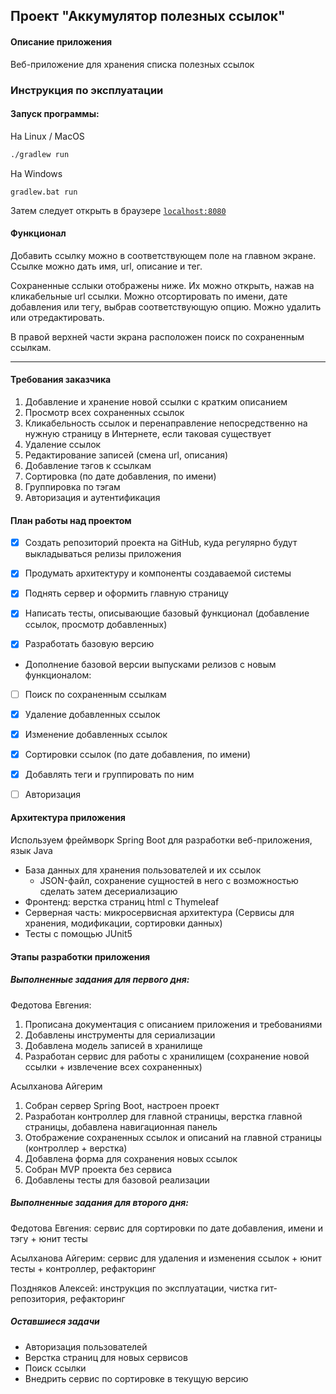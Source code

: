 ## Проект "Аккумулятор полезных ссылок"

#### Описание приложения
Веб-приложение для хранения списка полезных ссылок

### Инструкция по эксплуатации

#### Запуск программы: 

На Linux / MacOS
```bash
./gradlew run
```
На Windows
```
gradlew.bat run
```
Затем следует открыть в браузере [`localhost:8080`](http://localhost:8080/)

#### Функционал

Добавить ссылку можно в соответствующем поле на главном экране. Ссылке можно дать имя, url, описание и тег.

Сохраненные сслыки отображены ниже. Их можно открыть, нажав на кликабельные url ссылки. Можно отсортировать по имени, дате добавления или тегу, выбрав соответствующую опцию. Можно удалить или отредактировать.

В правой верхней части экрана расположен поиск по сохраненным ссылкам.

___________________________________________________________________________


#### Требования заказчика

1. Добавление и хранение новой ссылки с кратким описанием
2. Просмотр всех сохраненных ссылок
3. Кликабельность ссылок и перенаправление непосредственно на нужную страницу в Интернете, если таковая существует
4. Удаление ссылок
5. Редактирование записей (смена url, описания)
6. Добавление тэгов к ссылкам
7. Сортировка (по дате добавления, по имени)
8. Группировка по тэгам
9. Авторизация и аутентификация

#### План работы над проектом
- [x] Создать репозиторий проекта на GitHub, куда регулярно будут выкладываться релизы приложения

- [x] Продумать архитектуру и компоненты создаваемой системы

- [x] Поднять сервер и оформить главную страницу

- [x] Написать тесты, описывающие базовый функционал (добавление ссылок, просмотр добавленных)

- [x] Разработать базовую версию

- Дополнение базовой версии выпусками релизов с новым функционалом:

- [ ] Поиск по сохраненным ссылкам

- [x] Удаление добавленных ссылок

- [x] Изменение добавленных ссылок

- [x] Сортировки ссылок (по дате добавления, по имени)

- [x] Добавлять теги и группировать по ним

- [ ] Авторизация

#### Архитектура приложения
Используем фреймворк Spring Boot для разработки веб-приложения, язык Java
- База данных для хранения пользователей и их ссылок 
  - JSON-файл, сохранение сущностей в него с возможностью сделать затем десериализацию
- Фронтенд: верстка страниц html с Thymeleaf
- Серверная часть: микросервисная архитектура (Сервисы для хранения, модификации, сортировки данных)
- Тесты с помощью JUnit5

#### Этапы разработки приложения

##### Выполненные задания для первого дня:

Федотова Евгения:
1. Прописана документация с описанием приложения и требованиями
2. Добавлены инструменты для сериализации
3. Добавлена модель записей в хранилище
4. Разработан сервис для работы с хранилищем (сохранение новой ссылки + извлечение всех сохраненных)

Асылханова Айгерим
1. Собран сервер Spring Boot, настроен проект
2. Разработан контроллер для главной страницы, верстка главной страницы, добавлена навигационная панель
3. Отображение сохраненных ссылок и описаний на главной страницы (контроллер + верстка)
4. Добавлена форма для сохранения новых ссылок
5. Собран MVP проекта без сервиса
6. Добавлены тесты для базовой реализации

##### Выполненные задания для второго дня:

Федотова Евгения: сервис для сортировки по дате добавления, имени и тэгу + юнит тесты

Асылханова Айгерим: сервис для удаления и изменения ссылок + юнит тесты + контроллер, рефакторинг

Поздняков Алексей: инструкция по эксплуатации, чистка гит-репозитория, рефакторинг

##### Оставшиеся задачи

- Авторизация пользователей
- Верстка страниц для новых сервисов
- Поиск ссылки
- Внедрить сервис по сортировке в текущую версию

